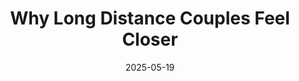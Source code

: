 ---
title: "Why Long Distance Couples Feel Closer"
date: 2025-05-19
description: "If you’ve ever talked to a couple in a long-distance relationship…"
---